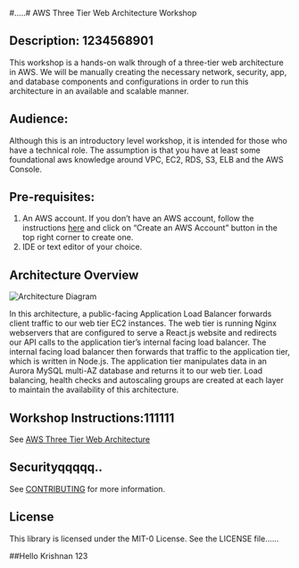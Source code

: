 #.....# AWS Three Tier Web Architecture Workshop


## Description: 1234568901
This workshop is a hands-on walk through of a three-tier web architecture in AWS. We will be manually creating the necessary network, security, app, and database components and configurations in order to run this architecture in an available and scalable manner.

## Audience:
Although this is an introductory level workshop, it is intended for those who have a technical role. The assumption is that you have at least some foundational aws knowledge around VPC, EC2, RDS, S3, ELB and the AWS Console.  

## Pre-requisites:
1. An AWS account. If you don’t have an AWS account, follow the instructions [here](https://aws.amazon.com/console/) and
click on “Create an AWS Account” button in the top right corner to create one.
1. IDE or text editor of your choice.

## Architecture Overview
![Architecture Diagram](https://github.com/aws-samples/aws-three-tier-web-architecture-workshop/blob/main/application-code/web-tier/src/assets/3TierArch.png)

In this architecture, a public-facing Application Load Balancer forwards client traffic to our web tier EC2 instances. The web tier is running Nginx webservers that are configured to serve a React.js website and redirects our API calls to the application tier’s internal facing load balancer. The internal facing load balancer then forwards that traffic to the application tier, which is written in Node.js. The application tier manipulates data in an Aurora MySQL multi-AZ database and returns it to our web tier. Load balancing, health checks and autoscaling groups are created at each layer to maintain the availability of this architecture.

## Workshop Instructions:111111

See [AWS Three Tier Web Architecture](https://catalog.us-east-1.prod.workshops.aws/workshops/85cd2bb2-7f79-4e96-bdee-8078e469752a/en-US)


## Securityqqqqq..

See [CONTRIBUTING](CONTRIBUTING.md#security-issue-notifications) for more information.

## License

This library is licensed under the MIT-0 License. See the LICENSE file......


##Hello Krishnan 123
